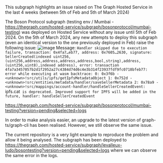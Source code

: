 This subgraph highlights an issue raised on The Graph Hosted Service in the last 4 weeks (between 5th of Feb and 5th of March 2024)

The Boson Protocol subgraph (testing env / Mumbai - https://thegraph.com/hosted-service/subgraph/bosonprotocol/mumbai-testing) was deployed on Hosted Service without any issue until 5th of Feb 2024.
On the 5th of March 2024, any new attempts to deploy this subgraph (even an identical version to the one previously deployed in Feb) raise the following issue:
![image](https://github.com/levalleux-ludo/graph-20240306-my-example/assets/7184124/735462e6-70ec-429a-a93f-ffda98dfa93d)
Message: `Handler skipped due to execution failure, transaction: 0x4fa7…eb77, address: 0x7605…2630, signature: SellerCreated(indexed uint256,(uint256,address,address,address,address,bool,string),address,(uint256,uint8),indexed address), error: transaction 4fa7a3457057b2d1f2952a27c4384d74d6c4e3b314f23937fdf9fc0718bfeb77: error while executing at wasm backtrace: 0: 0x3f6b - <unknown>!src/utils/ipfs/getIpfsMetadataObject 1: 0x752d - <unknown>!src/entities/metadata/handler/saveSellerMetadata 2: 0x78a9 - <unknown>!src/mappings/account-handler/handleSellerCreatedEvent: `ipfs.cat` is deprecated. Improved support for IPFS will be added in the future, handler: handleSellerCreatedEvent`

https://thegraph.com/hosted-service/subgraph/bosonprotocol/mumbai-testing?version=pending&selected=logs

In order to make analysis easier, an upgrade to the latest version of graph-ts/graph-cli has been realised.
However, we still observe the same issue.

The current repository is a very light example to reproduce the problem and allow it being analysed.
The subgraph has been deployed to https://thegraph.com/hosted-service/subgraph/levalleux-ludo/bosontesting?version=pending&selected=logs where we can observe the same error in the logs.

